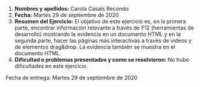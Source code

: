 1. **Nombres y apellidos:** Carola Casais Recondo
2. **Fecha:** Martes 29 de septiembre de 2020
3. **Resumen del Ejercicio:** El objetivo de este ejercicio es, en la primera parte, encontrar información relevante a través de F12 (herramientas de desarrollo) mostrando la evidencia en un documento HTML y en la segunda parte, hacer las páginas más interactivas a través de videos y de elementos drag&drop. La evidencia también se muestra en el documento HTML.
4. **Dificultad o problemas presentados y como se resolvieron:** No hubo dificultades en este ejercicio.

Fecha de entrega: Martes 29 de septiembre de 2020